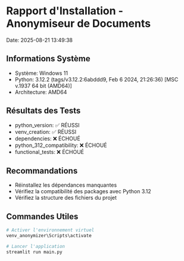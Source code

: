# Rapport d'Installation - Anonymiseur de Documents

Date: 2025-08-21 13:49:38

## Informations Système
- Système: Windows 11
- Python: 3.12.2 (tags/v3.12.2:6abddd9, Feb  6 2024, 21:26:36) [MSC v.1937 64 bit (AMD64)]
- Architecture: AMD64

## Résultats des Tests
- python_version: ✅ RÉUSSI
- venv_creation: ✅ RÉUSSI
- dependencies: ❌ ÉCHOUÉ
- python_312_compatibility: ❌ ÉCHOUÉ
- functional_tests: ❌ ÉCHOUÉ

## Recommandations
- Réinstallez les dépendances manquantes
- Vérifiez la compatibilité des packages avec Python 3.12
- Vérifiez la structure des fichiers du projet

## Commandes Utiles
```bash
# Activer l'environnement virtuel
venv_anonymizer\Scripts\activate

# Lancer l'application
streamlit run main.py
```
